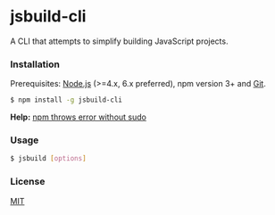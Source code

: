 # jsbuild-cli

A CLI that attempts to simplify building JavaScript projects.

### Installation

Prerequisites: [Node.js](https://nodejs.org/en/) (>=4.x, 6.x preferred), npm version 3+ and [Git](https://git-scm.com/).

``` bash
$ npm install -g jsbuild-cli   
```
__Help:__ [npm throws error without sudo](https://stackoverflow.com/questions/16151018/npm-throws-error-without-sudo)


[//]: # ($ npm install -g git+ssh://git@github.com:JSBuild/jsbuild-cli.git)

### Usage

``` bash
$ jsbuild [options]
```
### License

[MIT](http://opensource.org/licenses/MIT)
